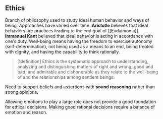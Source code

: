## Ethics
Branch of philosophy used to study ideal human behavior and ways of being. 
Approaches have varied over time. 
**Aristotle** believes that ideal behaviors are practices leading to the end goal of [[Eudaimonia]]. 
**Immanuel Kant** believed that ideal behavior is acting in accordance with one's duty. 
	Well-being means having the freedom to exercise autonomy (self-determination), not being used as a means to an end, being treated with dignity, and having the capability to think rationally. 

>[!definition]
Ethics is the systematic approach to understanding, analyzing and distinguishing matters of right and wrong, good and bad, and admirable and dishonorable as they relate to the well-being of and the relationships among sentient beings. 

Need to support beliefs and assertions with **sound reasoning** rather than strong opinions. 

Allowing emotions to play a large role does not provide a good foundation for ethical decisions. 
Making good rational decisions require a balance of emotion and reason. 